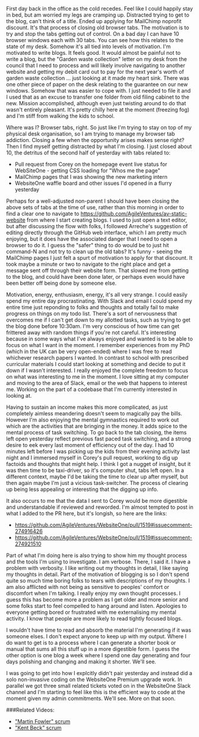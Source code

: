 First day back in the office as the cold recedes.  Feel like I could happily stay in bed, but am worried my legs are cramping up.  Distracted trying to get to the blog, can't think of a title. Ended up applying for MailChimp noprofit discount.  It's that process of closing old browser tabs.   The motivation is to try and stop the tabs getting out of control.  On a bad day I can have 10 browser windows each with 30 tabs.  You can see how this relates to the state of my desk.  Somehow it's all tied into levels of motivation.  I'm motivated to write blogs.  It feels good.  It would almost be painful not to write a blog, but the "Garden waste collection" letter on my desk from the council that I need to process and will likely involve navigating to another website and getting my debit card out to pay for the next year's worth of garden waste collection ... just looking at it made my heart sink.  There was one other piece of paper on the desk relating to the guarantee on our new windows.  Somehow that was easier to cope with.  I just needed to file it and I used that as an excuse to transfer one folder from old filing cabinet to the new.   Mission accomplished, although even just twisting around to do that wasn't entirely pleasant.  It's pretty chilly here at the moment (freezing fog) and I'm stiff from walking the kids to school.

Where was I?  Browser tabs, right.  So just like I'm trying to stay on top of my physical desk organisation, so I am trying to manage my browser tab addiction.  Closing a few when the opportunity arises makes sense right?  Then I find myself getting distracted by what I'm closing.  I just closed about 10, the detritus of the second half of yesterday with tabs related to:

* Pull request from Corey on the homepage event live status for WebSiteOne - getting CSS loading for "Whos me the page"
* MailChimp pages that I was showing the new marketing intern
* WebsiteOne waffle board and other issues I'd opened in a flurry yesterday

Perhaps for a well-adjusted non-parent I should have been closing the above sets of tabs at the time of use, rather than this morning in order to find a clear one to navigate to https://github.com/AgileVentures/av-static-website from where I start creating blogs.  I used to just open a text editor, but after discussing the flow with folks, I followed Arreche's suggestion of editing directly through the GitHub web interface, which I am pretty much enjoying, but it does have the associated danger that I need to open a browser to do it.  I guess the "safer" thing to do would be to just hit command-N and not try to clean up the old tabs?  It's funny - seeing the MailChimp pages I just felt a spurt of motivation to apply for that discount.  It took maybe a minute or two to navigate to the right place and get a message sent off through their website form.  That slowed me from getting to the blog, and could have been done later, or perhaps even would have been better off being done by someone else.

Motivation, energy, enthusiasm, energy, it's all very strange.  I could easily spend my entire day procrastinating.  With Slack and email I could spend my entire time just reponding to folks and thoughts and totally fail to make progress on things on my todo list.  There's a sort of nervousness that overcomes me if I can't get down to my allotted tasks, such as trying to get the blog done before 10:30am.  I'm very conscious of how time can get frittered away with random things if you're not careful.  It's interesting because in some ways what I've always enjoyed and wanted is to be able to focus on what I want in the moment.  I remember experiences from my PhD (which in the UK can be very open-ended) where I was free to read whichever research papers I wanted.  In contrast to school with prescribed curricular materials I could start looking at something and decide to put it down if I wasn't interested.  I really enjoyed the complete freedom to focus on what was interesting to me in the moment.  I love sitting at my computer and moving to the area of Slack, email or the web that happens to interest me.  Working on the part of a codebase that I'm currently interested in looking at.

Having to sustain an income makes this more complicated, as just completely aimless meandering doesn't seem to magically pay the bills.  However I'm also enjoying the mental gymnastics required to work out which are the activities that are bringing in the money.  It adds spice to the mental process of task switching.  To go back to the tab closing, the items left open yesterday reflect previous fast paced task switching, and a strong desire to eek every last moment of efficiency out of the day.  I had 10 minutes left before I was picking up the kids from their evening activity last night and I immersed myself in Corey's pull request, working to dig up factoids and thoughts that might help.  I think I got a nugget of insight, but it was then time to be taxi-driver, so it's computer shut, tabs left open.  In a different context, maybe I'd be taking the time to clear up after myself, but then again maybe I'm just a vicious task-switcher.  The process of clearing up being less appealing or interesting that the digging up info.

It also occurs to me that the data I sent to Corey would be more digestible and understandable if reviewed and reworded.  I'm almost tempted to post in what I added to the PR here, but it's longish, so here are the links:

* https://github.com/AgileVentures/WebsiteOne/pull/1519#issuecomment-274916426
* https://github.com/AgileVentures/WebsiteOne/pull/1519#issuecomment-274921510

Part of what I'm doing here is also trying to show him my thought process and the tools I'm using to investigate.  I am verbose.  There, I said it.  I have a problem with verbosity.  I like writing out my thoughts in detail, I like saying my thoughts in detail.  Part of the motivation of blogging is so I don't spend quite so much time boring folks to tears with descriptions of my thoughts.  I am also afflicted with not being as sensitive to peoples' comfort or discomfort when I'm talking.  I really enjoy my own thought processes.  I guess this has become more a problem as I get older and more senior and some folks start to feel compelled to hang around and listen.  Apologies to everyone getting bored or frustrated with me externalising my mental activity.  I know that people are more likely to read tightly focused blogs.

I wouldn't have time to read and absorb the material I'm generating if it was someone elses.  I don't expect anyone to keep up with my output.  Where I do want to get is to a process where I can generate a shorter book or manual that sums all this stuff up in a more digestible form.  I guess the other option is one blog a week where I spend one day generating and four days polishing and changing and making it shorter.  We'll see.

I was going to get into how I explcitly didn't pair yesterday and instead did a solo non-invasive coding on the WebsiteOne Premium upgrade work.  In parallel we got three small related tickets voted on in the WebsiteOne Slack channel and I'm starting to feel like this is the efficient way to code at the moment given my admin commitments.  We'll see.  More on that soon.

###Related Videos:

* ["Martin Fowler" scrum](https://www.youtube.com/watch?v=M599bZzEAkw)
* ["Kent Beck" scrum](https://www.youtube.com/watch?v=li0wQC1LQ3Y)
